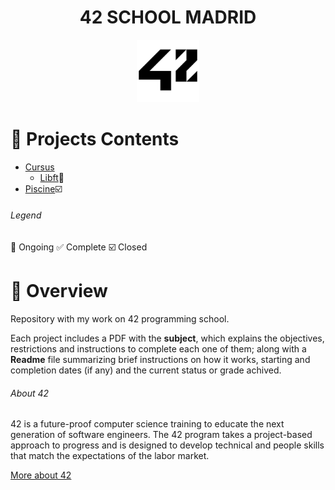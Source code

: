 # <h1 align="center">42 SCHOOL MADRID</h1>
<p align="center">
<a href="https://www.42madrid.com/"><img src="Resources/42_Logo.png" alt="42 Logo" width="100"  class="centerImage"/></a>
</p>



# :dart: Projects Contents
* [Cursus](Cursus/)
  * [Libft](Cursus/Libft):hammer:
* [Piscine](Piscine/):ballot_box_with_check:
###### Legend
:hammer: Ongoing
:white_check_mark: Complete
:ballot_box_with_check: Closed

# 📌 Overview
Repository with my work on 42 programming school. 

Each project includes a PDF with the **subject**, which explains the objectives, restrictions and instructions to complete each one of them; along with a **Readme** file summarizing brief instructions on how it works, starting and completion dates (if any) and the current status or grade achived.
###### About 42
42 is a future-proof computer science training to educate the next generation of software engineers. The 42 program takes a project-based approach to progress and is designed to develop technical and people skills that match the expectations of the labor market.

<a href="https://42.fr/en/homepage/">More about 42</a>
